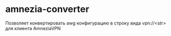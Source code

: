 # amnezia-converter
Позволяет конвертировать awg конфигурацию в строку вида vpn://&lt;str> для клиента AmneziaVPN

